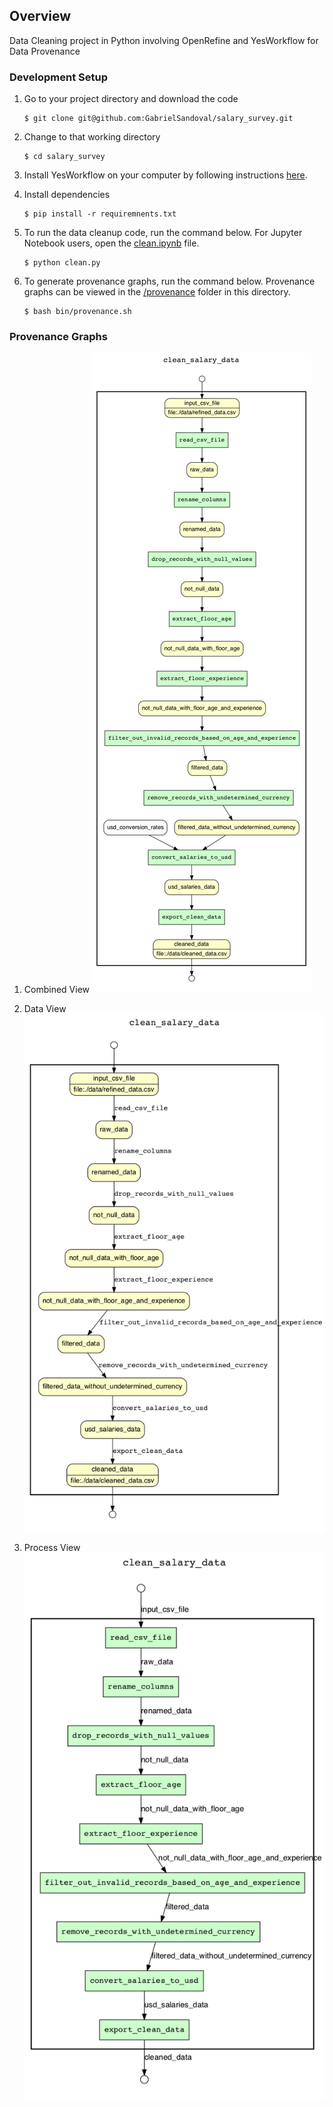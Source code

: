 ## Overview
Data Cleaning project in Python involving OpenRefine and YesWorkflow for Data Provenance

### Development Setup
1. Go to your project directory and download the code
    ```
    $ git clone git@github.com:GabrielSandoval/salary_survey.git
    ```

2. Change to that working directory

    ```
    $ cd salary_survey
    ```

3. Install YesWorkflow on your computer by following instructions [here](https://github.com/yesworkflow-org/yw-prototypes).

4. Install dependencies
    ```
    $ pip install -r requiremnents.txt
    ```

5. To run the data cleanup code, run the command below. For Jupyter Notebook users, open the [clean.ipynb](https://github.com/GabrielSandoval/salary_survey/blob/master/clean.ipynb) file.
    ```
    $ python clean.py
    ```

6. To generate provenance graphs, run the command below. Provenance graphs can be viewed in the [/provenance](https://github.com/GabrielSandoval/salary_survey/tree/master/provenance) folder in this directory.
    ```
    $ bash bin/provenance.sh
    ```
### Provenance Graphs

1. Combined View ![\[view\]](../provenance/clean_salaries_combined_view.png)

2. Data View ![\[view\]](../provenance/clean_salaries_data_view.png)

3. Process View ![\[view\]](../provenance/clean_salaries_process_view.png)
